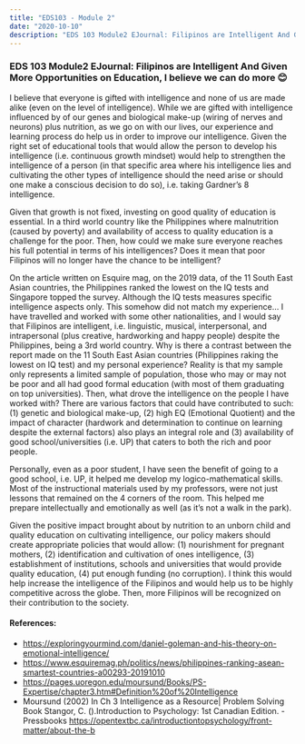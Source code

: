 ```yaml
---
title: "EDS103 - Module 2"
date: "2020-10-10"
description: "EDS 103 Module2 EJournal: Filipinos are Intelligent And Given More Opportunities on Education, I believe we can do more "
---
```


### EDS 103 Module2 EJournal: Filipinos are Intelligent And Given More Opportunities on Education, I believe we can do more 😊

I believe that everyone is gifted with intelligence and none of us are made alike (even on the level of intelligence). While we are gifted with intelligence influenced by of our genes and biological make-up (wiring of nerves and neurons) plus nutrition, as we go on with our lives, our experience and learning process do help us in order to improve our intelligence. Given the right set of educational tools that would allow the person to develop his intelligence (i.e. continuous growth mindset) would help to strengthen the intelligence of a person (in that specific area where his intelligence lies and cultivating the other types of intelligence should the need arise or should one make a conscious decision to do so), i.e. taking Gardner’s 8 intelligence.

Given that growth is not fixed, investing on good quality of education is essential. In a third world country like the Philippines where malnutrition (caused by poverty) and availability of access to quality education is a challenge for the poor. Then, how could we make sure everyone reaches his full potential in terms of his intelligences? Does it mean that poor Filipinos will no longer have the chance to be intelligent?

On the article written on Esquire mag, on the 2019 data, of the 11 South East Asian countries, the Philippines ranked the lowest on the IQ tests and Singapore topped the survey. Although the IQ tests measures specific intelligence aspects only. This somehow did not match my experience… I have travelled and worked with some other nationalities, and I would say that Filipinos are intelligent, i.e. linguistic, musical, interpersonal, and intrapersonal (plus creative, hardworking and happy people) despite the Philippines, being a 3rd world country. Why is there a contrast between the report made on the 11 South East Asian countries (Philippines raking the lowest on IQ test) and my personal experience? Reality is that my sample only represents a limited sample of population, those who may or may not be poor and all had good formal education (with most of them graduating on top universities). Then, what drove the intelligence on the people I have worked with?  There are various factors that could have contributed to such: (1) genetic and biological make-up, (2) high EQ (Emotional Quotient) and the impact of character (hardwork and determination to continue on learning despite the external factors) also plays an integral role and (3) availability of good school/universities (i.e. UP) that caters to both the rich and poor people.

Personally, even as a poor student, I have seen the benefit of going to a good school, i.e. UP, it helped me develop my logico-mathematical skills. Most of the instructional materials used by my professors, were not just lessons that remained on the 4 corners of the room. This helped me prepare intellectually and emotionally as well (as it’s not a walk in the park). 

Given the positive impact brought about by nutrition to an unborn child and quality education on cultivating intelligence, our policy makers should create appropriate policies that would allow: (1) nourishment for pregnant mothers, (2) identification and cultivation of ones intelligence, (3) establishment of institutions, schools and universities that would provide quality education, (4) put enough funding (no corruption). I think this would help increase the intelligence of the Filipinos and would help us to be highly competitive across the globe. Then, more Filipinos will be recognized on their contribution to the society.


#### References: 
- https://exploringyourmind.com/daniel-goleman-and-his-theory-on-emotional-intelligence/
- https://www.esquiremag.ph/politics/news/philippines-ranking-asean-smartest-countries-a00293-20191010
- https://pages.uoregon.edu/moursund/Books/PS-Expertise/chapter3.htm#Definition%20of%20Intelligence 
- Moursund (2002) In Ch 3 Intelligence as a Resource| Problem Solving Book Stangor, C. ().Introduction to Psychology: 1st Canadian Edition. - Pressbooks https://opentextbc.ca/introductiontopsychology/front-matter/about-the-b


